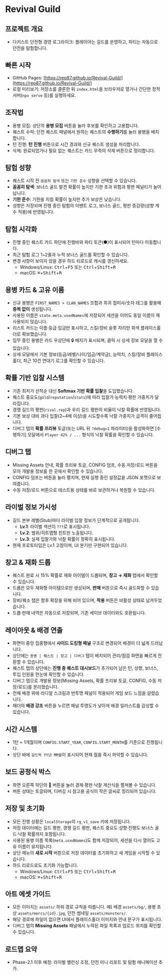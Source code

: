 # Revival Guild

## 프로젝트 개요
- 다키스트 던전형 경영 로그라이크: 플레이어는 길드를 운영하고, 파티는 자동으로 던전을 탐험합니다.

## 빠른 시작
- GitHub Pages: [https://rep87.github.io/Revival-Guild/](https://rep87.github.io/Revival-Guild/)
- 로컬 미리보기: 저장소를 클론한 뒤 `index.html`을 브라우저로 열거나 간단한 정적 서버(`npx serve` 등)를 실행하세요.

## 조작법
- 용병 모집: 상단의 **용병 모집** 버튼을 눌러 후보를 확인하고 고용합니다.
- 퀘스트 수락: 던전 퀘스트 패널에서 원하는 퀘스트의 **수행하기**를 눌러 용병을 배치합니다.
- 턴 진행: **턴 진행** 버튼으로 시간 경과와 신규 퀘스트 생성을 처리합니다.
- 삭제: 완료되었거나 필요 없는 퀘스트는 카드 우측의 삭제 버튼으로 정리합니다.

## 탐험 성향
- 퀘스트 시작 전 `꼼꼼히 탐색` 또는 `기한 준수` 성향을 선택할 수 있습니다.
- **꼼꼼히 탐색**: 보너스 골드 발견 확률이 높지만 기한 초과 위험과 평판 페널티가 늘어납니다.
- **기한 준수**: 기한을 지킬 확률이 높지만 추가 보상은 낮습니다.
- 성향은 저장되며 진행 중인 탐험의 이벤트 로그, 보너스 골드, 평판 증감량(성향 계수 적용)에 반영됩니다.

## 탐험 시각화
- 진행 중인 퀘스트 카드 하단에 진행바와 파티 토큰(●)이 표시되어 턴마다 이동합니다.
- 최근 탐험 로그 1~2줄과 누적 보너스 골드를 확인할 수 있습니다.
- 변경 사항이 보이지 않을 경우 하드 리로드로 캐시를 갱신하세요.
  - Windows/Linux: <kbd>Ctrl</kbd>+<kbd>F5</kbd> 또는 <kbd>Ctrl</kbd>+<kbd>Shift</kbd>+<kbd>R</kbd>
  - macOS: <kbd>⌘</kbd>+<kbd>Shift</kbd>+<kbd>R</kbd>

## 용병 카드 & 고유 이름
- 신규 용병은 `FIRST_NAMES × CLAN_NAMES` 조합과 희귀 접미사/숫자 태그를 활용해 **중복 없이** 생성됩니다.
- 사용된 이름은 `state.meta.usedNames`에 저장되어 세션을 이어도 동일 이름이 재사용되지 않습니다.
- 리스트 카드는 이름·등급·임금만 표시하고, 스킬/장비 슬롯 자리만 회색 플레이스홀더로 확보했습니다.
- 임무 중인 용병은 카드 우상단에 🔒 배지가 표시되며, 클릭 시 상세 정보 모달을 열 수 있습니다.
- 상세 모달에서 기본 정보(등급/레벨/나이/임금/계약금), 능력치, 스킬/장비 플레이스홀더, 최근 10건 연대기 로그를 확인할 수 있습니다.

## 확률 기반 입찰 시스템
- 기존 최저가 선착순 대신 **Softmax 기반 확률 입찰**을 도입했습니다.
- 퀘스트 중요도(`gold`/`reputation`/`stats`)에 따라 입찰가·능력치·평판 가중치가 달라집니다.
- 경쟁 길드의 평판(`rival.rep`)과 우리 길드 평판의 비율이 낙찰 확률에 반영됩니다.
- 기본 보상 대비 과다 입찰(2~4배 이상)을 시도할수록 낙찰 가중치가 급격히 줄어듭니다.
- 디버그 탭의 **확률 프리뷰** 토글(또는 URL 뒤 `?debug=1` 파라미터)을 활성화하면 [수행하기] 모달에서 `Player 42% / ...` 형식의 낙찰 확률을 확인할 수 있습니다.

## 디버그 탭
- Missing Assets 안내, 확률 프리뷰 토글, CONFIG 덤프, 수동 저장/로드 버튼을 모아 개발용 정보를 한 곳에서 확인할 수 있습니다.
- CONFIG 덤프는 버튼을 눌러 펼치며, 현재 실행 중인 설정값을 JSON 포맷으로 보여줍니다.
- 수동 저장/로드 버튼으로 테스트용 상태를 바로 보관하거나 복원할 수 있습니다.

## 라이벌 정보 가시성
- 길드 본부 레벨(Stub)마다 라이벌 입찰 정보가 단계적으로 공개됩니다.
  - **Lv.1**: 라이벌 섹션이 `???`로 표시됩니다.
  - **Lv.2**: 범위/히트맵형 힌트만 노출됩니다.
  - **Lv.3**: 실제 입찰가와 낙찰 확률이 정확히 표시됩니다.
- 현재 프로토타입은 Lv.1 고정이며, UI 분기만 구현되어 있습니다.

## 창고 & 재화 드롭
- 퀘스트 완료 시 15% 확률로 재화 아이템이 드롭되며, **창고 → 재화** 탭에서 확인할 수 있습니다.
- 드롭은 모두 재화형 아이템으로만 생성되며, **판매** 버튼으로 즉시 골드화할 수 있습니다.
- 장비/퀘소 탭은 향후 확장을 위해 비어 있으며, **착용** 버튼은 비활성 상태로 남겨두었습니다.
- 드롭·판매 내역은 자동으로 저장되며, 기존 세이브 데이터와도 호환됩니다.

## 레이아웃 & 배경 연출
- 화면이 중앙 집중형에서 **사이드 도킹형 패널** 구조로 변경되어 배경이 더 넓게 드러납니다.
- 상단에는 `용병 | 퀘스트 | 창고 | 디버그` 탭이 배치되어 관리/점검 화면을 빠르게 전환할 수 있습니다.
- 퀘스트 탭의 상단에는 **진행 중 퀘스트 대시보드**가 추가되어 남은 턴, 성향, 보너스, 투입 인원을 한눈에 확인할 수 있습니다.
- 디버그 탭으로 개발용 정보(Missing Assets, 확률 프리뷰 토글, CONFIG, 수동 저장/로드)를 분리했습니다.
- 전체 배경 위에 라디얼 스크림과 반투명 패널이 적용되어 게임 보드 느낌을 살렸습니다.
- 헤더의 **배경 강조** 버튼을 누르면 패널 투명도가 낮아져 배경 일러스트를 감상할 수 있습니다.

## 시간 시스템
- 1턴 = 1개월이며 `CONFIG.START_YEAR`, `CONFIG.START_MONTH`를 기준으로 진행됩니다.
- 상단 바에 `길드력 YY년 MM월`이 표시되어 현재 월을 즉시 파악할 수 있습니다.

## 보드 공정식 박스
- 화면 오른쪽 하단의 📌 버튼을 눌러 경제·평판·낙찰 계산식을 펼쳐볼 수 있습니다.
- 버튼 상태는 토글되며, 디버깅 시 참고용 공식이 작은 글씨로 정리되어 있습니다.

## 저장 및 초기화
- 모든 진행 상황은 `localStorage`의 `rg_v1_save` 키에 저장됩니다.
- 저장 데이터에는 길드 평판, 경쟁 길드 평판, 퀘스트 중요도·성향·진행도·보너스 골드·낙찰 확률까지 포함됩니다.
- 사용된 용병 이름 목록(`meta.usedNames`)도 함께 저장되어, 세션을 다시 열어도 고유 이름이 유지됩니다.
- 상단 메뉴의 **새로 시작** 버튼으로 저장 데이터를 초기화하고 새 게임을 시작할 수 있습니다.
- 하드 리로드로도 초기화 가능합니다.
  - Windows/Linux: <kbd>Ctrl</kbd>+<kbd>F5</kbd> 또는 <kbd>Ctrl</kbd>+<kbd>Shift</kbd>+<kbd>R</kbd>
  - macOS: <kbd>⌘</kbd>+<kbd>Shift</kbd>+<kbd>R</kbd>

## 아트 에셋 가이드
- 모든 이미지는 `assets/` 하위 경로 규칙을 따릅니다. 예) 배경 `assets/bg/`, 용병 초상 `assets/mercs/{id}.jpg`, 던전 썸네일 `assets/monsters/`.
- 해당 경로에 파일이 없으면 UI에서 플레이스홀더 이미지와 안내 문구가 표시됩니다.
- 디버그 탭의 **Missing Assets** 패널에서 누락된 파일 목록과 업로드 위치를 확인할 수 있습니다.

## 로드맵 요약
- Phase-2.1 이후 예정: 라이벌 밸런싱 조정, 던전 미니 리포트 및 탐험 애니메이션 추가.
